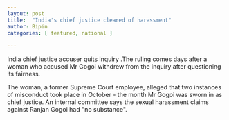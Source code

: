 ```yaml
---
layout: post
title:  "India's chief justice cleared of harassment"
author: Bipin
categories: [ featured, national ]
 
---
```

India chief justice accuser quits inquiry .The ruling comes days after a woman who accused Mr Gogoi withdrew from the inquiry after questioning its fairness.

The woman, a former Supreme Court employee, alleged that two instances of misconduct took place in October - the month Mr Gogoi was sworn in as chief justice.  An internal committee says the sexual harassment claims against Ranjan Gogoi had "no substance".

 



